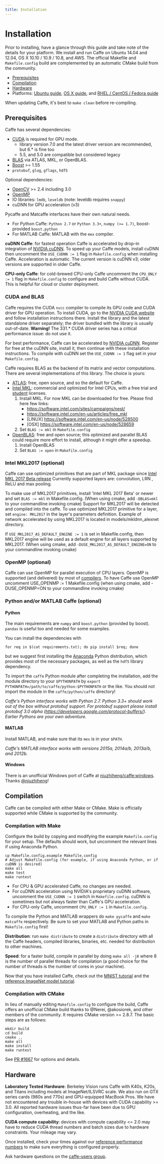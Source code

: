```yaml
---
title: Installation
---
```


# Installation

Prior to installing, have a glance through this guide and take note of the details for your platform.
We install and run Caffe on Ubuntu 14.04 and 12.04, OS X 10.10 / 10.9 / 10.8, and AWS.
The official Makefile and `Makefile.config` build are complemented by an automatic CMake build from the community.

- [Prerequisites](#prerequisites)
- [Compilation](#compilation)
- [Hardware](#hardware)
- Platforms: [Ubuntu guide](install_apt.html), [OS X guide](install_osx.html), and [RHEL / CentOS / Fedora guide](install_yum.html)

When updating Caffe, it's best to `make clean` before re-compiling.

## Prerequisites

Caffe has several dependencies:

* [CUDA](https://developer.nvidia.com/cuda-zone) is required for GPU mode.
    * library version 7.0 and the latest driver version are recommended, but 6.* is fine too
    * 5.5, and 5.0 are compatible but considered legacy
* [BLAS](http://en.wikipedia.org/wiki/Basic_Linear_Algebra_Subprograms) via ATLAS, MKL, or OpenBLAS.
* [Boost](http://www.boost.org/) >= 1.55
* `protobuf`, `glog`, `gflags`, `hdf5`

Optional dependencies:

* [OpenCV](http://opencv.org/) >= 2.4 including 3.0
* [OpenMP](http://openmp.org/wp/)
* IO libraries: `lmdb`, `leveldb` (note: leveldb requires `snappy`)
* cuDNN for GPU acceleration (v3)

Pycaffe and Matcaffe interfaces have their own natural needs.

* For Python Caffe:  `Python 2.7` or `Python 3.3+`, `numpy (>= 1.7)`, boost-provided `boost.python`
* For MATLAB Caffe: MATLAB with the `mex` compiler.

**cuDNN Caffe**: for fastest operation Caffe is accelerated by drop-in integration of [NVIDIA cuDNN](https://developer.nvidia.com/cudnn). To speed up your Caffe models, install cuDNN then uncomment the `USE_CUDNN := 1` flag in `Makefile.config` when installing Caffe. Acceleration is automatic. The current version is cuDNN v3; older versions are supported in older Caffe.

**CPU-only Caffe**: for cold-brewed CPU-only Caffe uncomment the `CPU_ONLY := 1` flag in `Makefile.config` to configure and build Caffe without CUDA. This is helpful for cloud or cluster deployment.

### CUDA and BLAS

Caffe requires the CUDA `nvcc` compiler to compile its GPU code and CUDA driver for GPU operation.
To install CUDA, go to the [NVIDIA CUDA website](https://developer.nvidia.com/cuda-downloads) and follow installation instructions there. Install the library and the latest standalone driver separately; the driver bundled with the library is usually out-of-date. **Warning!** The 331.* CUDA driver series has a critical performance issue: do not use it.

For best performance, Caffe can be accelerated by [NVIDIA cuDNN](https://developer.nvidia.com/cudnn). Register for free at the cuDNN site, install it, then continue with these installation instructions. To compile with cuDNN set the `USE_CUDNN := 1` flag set in your `Makefile.config`.

Caffe requires BLAS as the backend of its matrix and vector computations.
There are several implementations of this library. The choice is yours:

* [ATLAS](http://math-atlas.sourceforge.net/): free, open source, and so the default for Caffe.
* [Intel MKL](http://software.intel.com/en-us/intel-mkl): commercial and optimized for Intel CPUs,
with a free trial and [student](http://software.intel.com/en-us/intel-education-offerings) licenses.
    1. Install MKL. For now MKL can be downloaded for free. Please find here few links:
        - https://software.intel.com/sites/campaigns/nest/
        - https://software.intel.com/en-us/articles/free_mkl
        - [LINUX] https://software.intel.com/en-us/node/528500
        - [OSX] https://software.intel.com/en-us/node/528659
    2. Set `BLAS := mkl` in `Makefile.config`
* [OpenBLAS](http://www.openblas.net/): free and open source; this optimized and parallel BLAS could require more effort to install, although it might offer a speedup.
    1. Install OpenBLAS
    2. Set `BLAS := open` in `Makefile.config`

### Intel MKL2017 (optional)

Caffe can use optimized primitives that are part of MKL package since [Intel MKL 2017 Beta release]( https://software.intel.com/en-us/forums/intel-math-kernel-library/topic/623305)
Currently supported layers are: convolution, LRN , ReLU and max pooling.

To make use of MKL2017 primitives, install 'Intel MKL 2017 Beta' or newer and set `BLAS := mkl` in Makefile.config. (When using cmake, add `-DBLAS=mkl` to your commandline invoking cmake)
Support for MKL2017 will be detected and compiled into the caffe. To use optimized MKL2017 primitive for a layer, set `engine: MKL2017` in the layer's parameters definition.
Example of network accelerated by using MKL2017 is located in models/mkldnn_alexnet directory.

If `USE_MKL2017_AS_DEFAULT_ENGINE := 1` is set in Makefile.config, then MKL2017 engine will be used as a default engine for all layers supported by MKL2017. (When using cmake, add `-DUSE_MKL2017_AS_DEFAULT_ENGINE=ON` to your commandline invoking cmake)

### OpenMP (optional)

Caffe can use OpenMP for parallel execution of CPU layers. OpenMP is supported (and delivered) by most of [compilers](http://openmp.org/wp/openmp-compilers/). To have Caffe use OpenMP uncomment USE_OPENMP := 1 Makefile.config (when using cmake, add -DUSE_OPENMP=ON to your commandline invoking cmake)

### Python and/or MATLAB Caffe (optional)

#### Python

The main requirements are `numpy` and `boost.python` (provided by boost). `pandas` is useful too and needed for some examples.

You can install the dependencies with

    for req in $(cat requirements.txt); do pip install $req; done

but we suggest first installing the [Anaconda](https://store.continuum.io/cshop/anaconda/) Python distribution, which provides most of the necessary packages, as well as the `hdf5` library dependency.

To import the `caffe` Python module after completing the installation, add the module directory to your `$PYTHONPATH` by `export PYTHONPATH=/path/to/caffe/python:$PYTHONPATH` or the like. You should not import the module in the `caffe/python/caffe` directory!

*Caffe's Python interface works with Python 2.7. Python 3.3+ should work out of the box without protobuf support. For protobuf support please install protobuf 3.0 alpha (https://developers.google.com/protocol-buffers/). Earlier Pythons are your own adventure.*

#### MATLAB

Install MATLAB, and make sure that its `mex` is in your `$PATH`.

*Caffe's MATLAB interface works with versions 2015a, 2014a/b, 2013a/b, and 2012b.*

#### Windows

There is an unofficial Windows port of Caffe at [niuzhiheng/caffe:windows](https://github.com/niuzhiheng/caffe). Thanks [@niuzhiheng](https://github.com/niuzhiheng)!

## Compilation

Caffe can be compiled with either Make or CMake. Make is officially supported while CMake is supported by the community.

### Compilation with Make

Configure the build by copying and modifying the example `Makefile.config` for your setup. The defaults should work, but uncomment the relevant lines if using Anaconda Python.

    cp Makefile.config.example Makefile.config
    # Adjust Makefile.config (for example, if using Anaconda Python, or if cuDNN is desired)
    make all
    make test
    make runtest

- For CPU & GPU accelerated Caffe, no changes are needed.
- For cuDNN acceleration using NVIDIA's proprietary cuDNN software, uncomment the `USE_CUDNN := 1` switch in `Makefile.config`. cuDNN is sometimes but not always faster than Caffe's GPU acceleration.
- For CPU-only Caffe, uncomment `CPU_ONLY := 1` in `Makefile.config`.

To compile the Python and MATLAB wrappers do `make pycaffe` and `make matcaffe` respectively.
Be sure to set your MATLAB and Python paths in `Makefile.config` first!

**Distribution**: run `make distribute` to create a `distribute` directory with all the Caffe headers, compiled libraries, binaries, etc. needed for distribution to other machines.

**Speed**: for a faster build, compile in parallel by doing `make all -j8` where 8 is the number of parallel threads for compilation (a good choice for the number of threads is the number of cores in your machine).

Now that you have installed Caffe, check out the [MNIST tutorial](gathered/examples/mnist.html) and the [reference ImageNet model tutorial](gathered/examples/imagenet.html).

### Compilation with CMake

In lieu of manually editing `Makefile.config` to configure the build, Caffe offers an unofficial CMake build thanks to @Nerei, @akosiorek, and other members of the community. It requires CMake version >= 2.8.7.
The basic steps are as follows:

    mkdir build
    cd build
    cmake ..
    make all
    make install
    make runtest

See [PR #1667](https://github.com/BVLC/caffe/pull/1667) for options and details.

## Hardware

**Laboratory Tested Hardware**: Berkeley Vision runs Caffe with K40s, K20s, and Titans including models at ImageNet/ILSVRC scale. We also run on GTX series cards (980s and 770s) and GPU-equipped MacBook Pros. We have not encountered any trouble in-house with devices with CUDA capability >= 3.0. All reported hardware issues thus-far have been due to GPU configuration, overheating, and the like.

**CUDA compute capability**: devices with compute capability <= 2.0 may have to reduce CUDA thread numbers and batch sizes due to hardware constraints. Your mileage may vary.

Once installed, check your times against our [reference performance numbers](performance_hardware.html) to make sure everything is configured properly.

Ask hardware questions on the [caffe-users group](https://groups.google.com/forum/#!forum/caffe-users).

